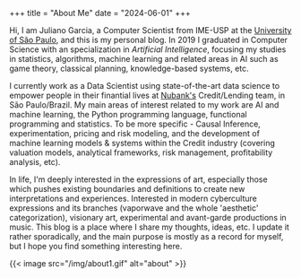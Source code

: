 +++
title = "About Me"
date = "2024-06-01"
+++

Hi, I am Juliano Garcia, a Computer Scientist from IME-USP at the [University of São Paulo](https://www5.usp.br), and this is my personal blog. In 2019 I graduated in Computer Science with an specialization in *Artificial Intelligence*, focusing my studies in statistics, algorithms, machine learning and related areas in AI such as game theory, classical planning, knowledge-based systems, etc.

I currently work as a Data Scientist using state-of-the-art data science to empower people in their finantial lives at [Nubank's](https://nubank.com.br/en/) Credit/Lending team, in São Paulo/Brazil. My main areas of interest related to my work are AI and machine learning, the Python programming language, functional programming and statistics. To be more specific - Causal Inference, experimentation, pricing and risk modeling, and the development of machine learning models & systems within the Credit industry (covering valuation models, analytical frameworks, risk management, profitability analysis, etc).


In life, I'm deeply interested in the expressions of art, especially those which pushes existing boundaries and definitions to create new interpretations and experiences. Interested in modern cyberculture expressions and its branches (vaporwave and the whole 'aesthetic' categorization), visionary art, experimental and avant-garde productions in music. This blog is a place where I share my thoughts, ideas, etc. I update it rather sporadically, and the main purpose is mostly as a record for myself, but I hope you find something interesting here.


{{< image
    src="/img/about1.gif"
    alt="about" >}}
